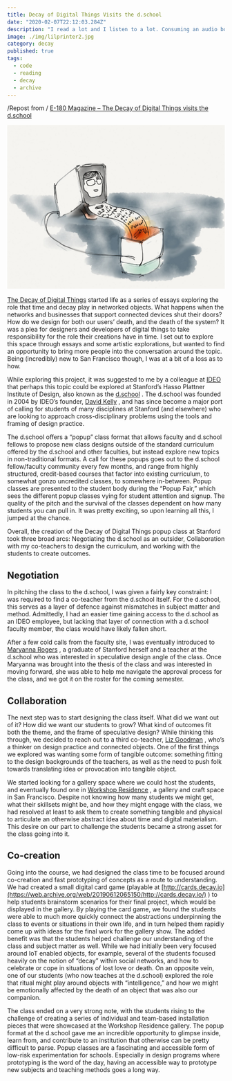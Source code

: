 ```yaml
---
title: Decay of Digital Things Visits the d.school
date: "2020-02-07T22:12:03.284Z"
description: "I read a lot and I listen to a lot. Consuming an audio book isn’t the same as reading one, but I wanted to get an overview of it anyway. This is how I imported my audible library to Goodreads."
image: ./img/lilprinter2.jpg
category: decay
published: true
tags:
  - code
  - reading
  - decay
  - archive
---
```


/Repost from / [E-180 Magazine – The Decay of Digital Things visits the d.school](https://web.archive.org/web/20190612065150/https://mag.e-180.com/2016/02/the-decay-of-digital-things-visits-the-d-school/)

![](img/lilprinter2.jpg)

[The Decay of Digital Things](https://web.archive.org/web/20190612065150/http://decay.io/) started life as a series of essays exploring the role that time and decay play in networked objects. What happens when the networks and businesses that support connected devices shut their doors? How do we design for both our users’ death, and the death of the system? It was a plea for designers and developers of digital things to take responsibility for the role their creations have in time. I set out to explore this space through essays and some artistic explorations, but wanted to find an opportunity to bring more people into the conversation around the topic. Being (incredibly) new to San Francisco though, I was at a bit of a loss as to how.

While exploring this project, it was suggested to me by a colleague at [IDEO](https://web.archive.org/web/20190612065150/https://www.ideo.com/) that perhaps this topic could be explored at Stanford’s Hasso Plattner Institute of Design, also known as the [d.school](https://web.archive.org/web/20190612065150/http://dschool.stanford.edu/) . The d.school was founded in 2004 by IDEO’s founder, [David Kelly](https://web.archive.org/web/20190612065150/https://en.wikipedia.org/wiki/David_M._Kelley) , and has since become a major port of calling for students of many disciplines at Stanford (and elsewhere) who are looking to approach cross-disciplinary problems using the tools and framing of design practice.

The d.school offers a “popup” class format that allows faculty and d.school fellows to propose new class designs outside of the standard curriculum offered by the d.school and other faculties, but instead explore new topics in non-traditional formats. A call for these popups goes out to the d.school fellow/faculty community every few months, and range from highly structured, credit-based courses that factor into existing curriculum, to somewhat gonzo uncredited classes, to somewhere in-between. Popup classes are presented to the student body during the “Popup Fair,” which sees the different popup classes vying for student attention and signup. The quality of the pitch and the survival of the classes dependent on how many students you can pull in. It was pretty exciting, so upon learning all this, I jumped at the chance.

Overall, the creation of the Decay of Digital Things popup class at Stanford took three broad arcs: Negotiating the d.school as an outsider, Collaboration with my co-teachers to design the curriculum, and working with the students to create outcomes.

## Negotiation

In pitching the class to the d.school, I was given a fairly key constraint: I was required to find a co-teacher from the d.school itself. For the d.school, this serves as a layer of defence against mismatches in subject matter and method. Admittedly, I had an easier time gaining access to the d.school as an IDEO employee, but lacking that layer of connection with a d.school faculty member, the class would have likely fallen short.

After a few cold calls from the faculty site, I was eventually introduced to [Maryanna Rogers](https://web.archive.org/web/20190612065150/http://dschool.stanford.edu/bio/maryanna-rogers/) , a graduate of Stanford herself and a teacher at the d.school who was interested in speculative design angle of the class. Once Maryanna was brought into the thesis of the class and was interested in moving forward, she was able to help me navigate the approval process for the class, and we got it on the roster for the coming semester.

## Collaboration

The next step was to start designing the class itself. What did we want out of it? How did we want our students to grow? What kind of outcomes fit both the theme, and the frame of speculative design?
While thinking this through, we decided to reach out to a third co-teacher, [Liz Goodman](https://web.archive.org/web/20190612065150/http://www.confectious.net/about-me/) , who’s a thinker on design practice and connected objects. One of the first things we explored was wanting some form of tangible outcome: something fitting to the design backgrounds of the teachers, as well as the need to push folk towards translating idea or provocation into tangible object.

We started looking for a gallery space where we could host the students, and eventually found one in [Workshop Residence](https://web.archive.org/web/20190612065150/http://workshopresidence.com/) , a gallery and craft space in San Francisco. Despite not knowing how many students we might get, what their skillsets might be, and how they might engage with the class, we had resolved at least to ask them to create something tangible and physical to articulate an otherwise abstract idea about time and digital materialism. This desire on our part to challenge the students became a strong asset for the class going into it.

## Co-creation

Going into the course, we had designed the class time to be focused around co-creation and fast prototyping of concepts as a route to understanding. We had created a small digital card game (playable at [http://cards.decay.io](https://web.archive.org/web/20190612065150/http://cards.decay.io/) ) to help students brainstorm scenarios for their final project, which would be displayed in the gallery. By playing the card game, we found the students were able to much more quickly connect the abstractions underpinning the class to events or situations in their own life, and in turn helped them rapidly come up with ideas for the final work for the gallery show. The added benefit was that the students helped challenge our understanding of the class and subject matter as well. While we had initially been very focused around IoT enabled objects, for example, several of the students focused heavily on the notion of “decay” within social networks, and how to celebrate or cope in situations of lost love or death. On an opposite vein, one of our students (who now teaches at the d.school) explored the role that ritual might play around objects with “intelligence,” and how we might be emotionally affected by the death of an object that was also our companion.

The class ended on a very strong note, with the students rising to the challenge of creating a series of individual and team-based installation pieces that were showcased at the Workshop Residence gallery. The popup format at the d.school gave me an incredible opportunity to glimpse inside, learn from, and contribute to an institution that otherwise can be pretty difficult to parse. Popup classes are a fascinating and accessible form of low-risk experimentation for schools. Especially in design programs where prototyping is the word of the day, having an accessible way to prototype new subjects and teaching methods goes a long way.
